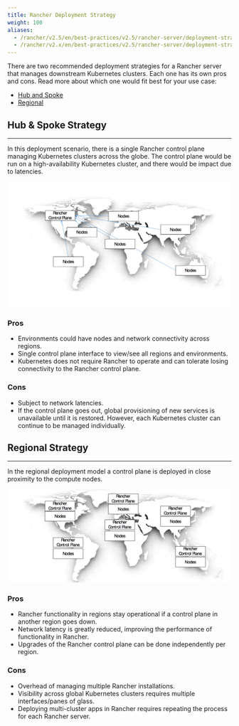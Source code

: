 ```yaml
---
title: Rancher Deployment Strategy
weight: 100
aliases:
  - /rancher/v2.5/en/best-practices/v2.5/rancher-server/deployment-strategies
  - /rancher/v2.x/en/best-practices/v2.5/rancher-server/deployment-strategies/
---
```


There are two recommended deployment strategies for a Rancher server that manages downstream Kubernetes clusters. Each one has its own pros and cons. Read more about which one would fit best for your use case:

* [Hub and Spoke](#hub-and-spoke-strategy)
* [Regional](#regional-strategy)

## Hub & Spoke Strategy
---

In this deployment scenario, there is a single Rancher control plane managing Kubernetes clusters across the globe. The control plane would be run on a high-availability Kubernetes cluster, and there would be impact due to latencies.

![](/img/bpg/hub-and-spoke.png)

### Pros

* Environments could have nodes and network connectivity across regions.
* Single control plane interface to view/see all regions and environments.
* Kubernetes does not require Rancher to operate and can tolerate losing connectivity to the Rancher control plane.

### Cons

* Subject to network latencies.
* If the control plane goes out, global provisioning of new services is unavailable until it is restored. However, each Kubernetes cluster can continue to be managed individually.

## Regional Strategy
---
In the regional deployment model a control plane is deployed in close proximity to the compute nodes.

![](/img/bpg/regional.png)

### Pros

* Rancher functionality in regions stay operational if a control plane in another region goes down.
* Network latency is greatly reduced, improving the performance of functionality in Rancher.
* Upgrades of the Rancher control plane can be done independently per region.

### Cons

* Overhead of managing multiple Rancher installations.
* Visibility across global Kubernetes clusters requires multiple interfaces/panes of glass.
* Deploying multi-cluster apps in Rancher requires repeating the process for each Rancher server.
